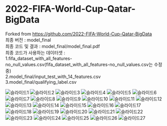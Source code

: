 # 2022-FIFA-World-Cup-Qatar-BigData
Forked from https://github.com/2022-FIFA-World-Cup-Qatar-BigData
<br/>최종 버전 : model_final
<br/>최종 코드 및 결과 : model_final/model_final.pdf
<br/>최종 코드가 사용하는 데이터셋 :
<br/>    1.fifa_dataset_with_all_features-no_null_values.csv(fifa_dataset_with_all_features-no_null_values.csv는 수정 중)
<br/>    2.model_final/input_test_with_14_features.csv
<br/>    3.model_final/qualifying_label.csv 

![슬라이드1](https://user-images.githubusercontent.com/55645090/232449752-2340cc4e-5d65-4332-a67b-24a27d01bec0.JPG)
![슬라이드2](https://user-images.githubusercontent.com/55645090/232449759-6e0e8092-b26a-4a59-9177-f31e0096e0f7.JPG)
![슬라이드3](https://user-images.githubusercontent.com/55645090/232449760-a557918a-ae6b-4e48-89fa-7709b9874bc4.JPG)
![슬라이드4](https://user-images.githubusercontent.com/55645090/232449765-49eb249a-3caa-461a-ab5d-8f523bbb535f.JPG)
![슬라이드5](https://user-images.githubusercontent.com/55645090/232449773-657b20bb-19b4-4b59-886b-9549c46a548a.JPG)
![슬라이드6](https://user-images.githubusercontent.com/55645090/232449777-5bcf8cc2-e416-4ebf-8c48-c0c4d8debe4d.JPG)
![슬라이드7](https://user-images.githubusercontent.com/55645090/232449783-8eb0ca0b-81d7-433c-98a8-1a1816130d8a.JPG)
![슬라이드8](https://user-images.githubusercontent.com/55645090/232449789-0a8fd4c4-93fe-4c37-84ed-170270d11685.JPG)
![슬라이드9](https://user-images.githubusercontent.com/55645090/232449792-efeb68f6-3b6e-45eb-b871-23a25854b64c.JPG)
![슬라이드10](https://user-images.githubusercontent.com/55645090/232449796-cb6e61b4-d951-4a6d-a5cd-31b71521e5f8.JPG)
![슬라이드11](https://user-images.githubusercontent.com/55645090/232449800-7155b454-4397-42a1-9f04-1f20c6d748cd.JPG)
![슬라이드12](https://user-images.githubusercontent.com/55645090/232449804-2d81283c-af2c-4fd3-968c-b785cf9cd874.JPG)
![슬라이드13](https://user-images.githubusercontent.com/55645090/232449807-7aa8d651-77cd-490d-85a7-f22ac671a7fc.JPG)
![슬라이드14](https://user-images.githubusercontent.com/55645090/232449811-cec3d3ec-1f96-4141-a2a7-9598724eb39c.JPG)
![슬라이드15](https://user-images.githubusercontent.com/55645090/232449816-5d3f0570-4437-497e-8468-8949ae1b6947.JPG)
![슬라이드16](https://user-images.githubusercontent.com/55645090/232449824-21eb5026-4f28-4dfc-ab41-4b7c16ceaecf.JPG)
![슬라이드17](https://user-images.githubusercontent.com/55645090/232449831-81c3251a-d90c-4404-9fe2-109623f90ae5.JPG)
![슬라이드18](https://user-images.githubusercontent.com/55645090/232449836-968e112a-8f2e-4842-909d-348ea43c6c99.JPG)
![슬라이드19](https://user-images.githubusercontent.com/55645090/232449841-f5d2274b-55b4-492f-b92b-6072bfaecbd9.JPG)
![슬라이드20](https://user-images.githubusercontent.com/55645090/232449850-1ff703ec-bfc7-4a8e-938a-3d09107dea7f.JPG)
![슬라이드21](https://user-images.githubusercontent.com/55645090/232449858-1301aa00-c7c3-470e-8026-d7ba3aa09dbb.JPG)
![슬라이드22](https://user-images.githubusercontent.com/55645090/232449861-bab739df-ae06-4e6a-abab-e68a5df7c0d8.JPG)
![슬라이드23](https://user-images.githubusercontent.com/55645090/232449870-86f5a2fd-58bc-4e92-b823-2e6053942ade.JPG)
![슬라이드24](https://user-images.githubusercontent.com/55645090/232449875-676507d7-2c72-4c3f-9213-5d820ad6f404.JPG)
![슬라이드25](https://user-images.githubusercontent.com/55645090/232449879-30aa8a11-8bda-4954-86ef-fce2061f6864.JPG)
![슬라이드26](https://user-images.githubusercontent.com/55645090/232449881-968c4d59-0ab9-49bf-ae17-0f43f9054724.JPG)
![슬라이드27](https://user-images.githubusercontent.com/55645090/232449885-1ea929fa-d133-4c93-8e51-f6b3f3563b94.JPG)
